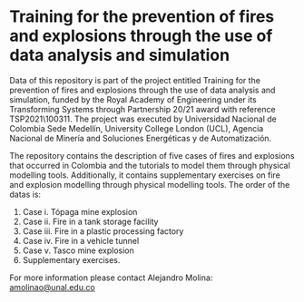 # Training for the prevention of fires and explosions through the use of data analysis and simulation
Data of this repository is part of the project entitled Training for the prevention of fires and explosions through the use of data analysis and simulation, funded by the Royal Academy of Engineering under its Transforming Systems through Partnership 20/21 award with reference TSP2021\100311. The project was executed by Universidad Nacional de Colombia Sede Medellín, University College London (UCL), Agencia Nacional de Minería and Soluciones Energéticas y de Automatización.

The repository contains the description of five cases of fires and explosions that occurred in Colombia and the tutorials to model them through physical modelling tools. Additionally, it contains supplementary exercises on fire and explosion modelling through physical modelling tools. The order of the datas is:

1. Case i. Tópaga mine explosion
2. Case ii. Fire in a tank storage facility
3. Case iii. Fire in a plastic processing factory
4. Case iv. Fire in a vehicle tunnel
5. Case v. Tasco mine explosion
6. Supplementary exercises.

For more information please contact Alejandro Molina: amolinao@unal.edu.co
